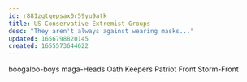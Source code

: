 ```yaml
---
id: r881zgtqepsax0r59yu9atk
title: US Conservative Extremist Groups
desc: "They aren't always against wearing masks..."
updated: 1656798820145
created: 1655573644622
---
```


boogaloo-boys
maga-Heads
Oath Keepers
Patriot Front
Storm-Front
